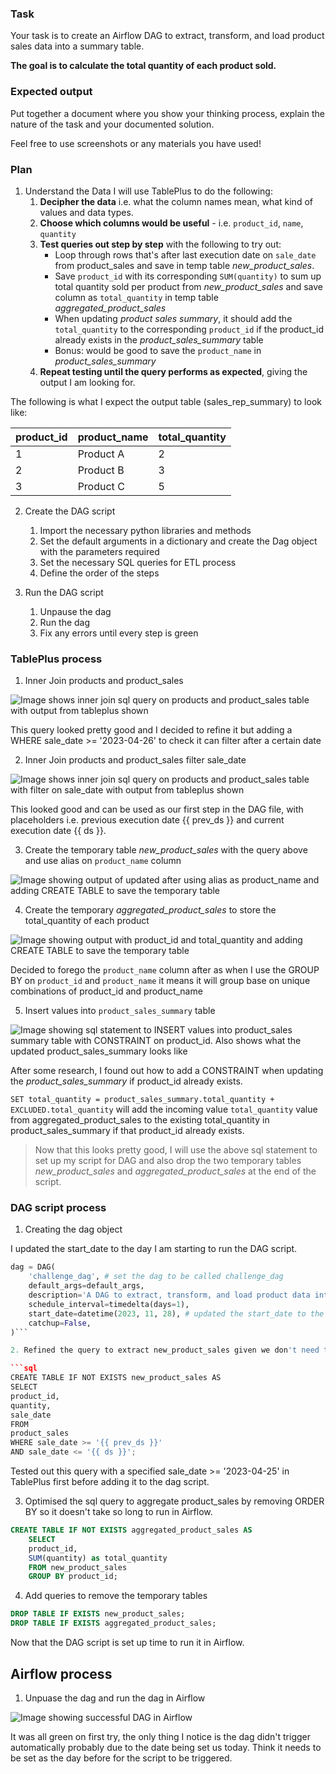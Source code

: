 ### Task

Your task is to create an Airflow DAG to extract, transform, and load product sales data into a summary table.

**The goal is to calculate the total quantity of each product sold.**

### Expected output

Put together a document where you show your thinking process, explain the nature of the task and your documented solution.

Feel free to use screenshots or any materials you have used!

### Plan

1. Understand the Data
I will use TablePlus to do the following:
    1. **Decipher the data** i.e. what the column names mean, what kind of values and data types.
    2. **Choose which columns would be useful** - i.e. `product_id`, `name`, `quantity` 
    3. **Test queries out step by step** with the following to try out:
        * Loop through rows that's after last execution date on `sale_date` from product_sales and save in temp table *new_product_sales*. 
        * Save `product_id` with its corresponding `SUM(quantity)` to sum up total quantity sold per product from *new_product_sales* and save column as `total_quantity` in temp table *aggregated_product_sales* 
        * When updating *product sales summary*, it should add the `total_quantity` to the corresponding `product_id` if the product_id already exists in the *product_sales_summary* table
        * Bonus: would be good to save the `product_name` in *product_sales_summary* 
    4. **Repeat testing until the query performs as expected**, giving the output I am looking for.

The following is what I expect the output table (sales_rep_summary) to look like:

| product_id | product_name | total_quantity |
|------------|--------------|----------------|
| 1          | Product A    | 2              |
| 2          | Product B    | 3              |
| 3          | Product C    | 5              |


2. Create the DAG script
    1. Import the necessary python libraries and methods
    2. Set the default arguments in a dictionary and create the Dag object with the parameters required
    3. Set the necessary SQL queries for ETL process 
    4. Define the order of the steps 

3. Run the DAG script
    1. Unpause the dag
    2. Run the dag
    3. Fix any errors until every step is green

### TablePlus process

1. Inner Join products and product_sales

![Image shows inner join sql query on products and product_sales table with output from tableplus shown](./tableplus_outputs/inner_join_products_product_sales.png)

This query looked pretty good and I decided to refine it but adding a WHERE sale_date >= '2023-04-26' to check it can filter after a certain date

2. Inner Join products and product_sales filter sale_date

![Image shows inner join sql query on products and product_sales table with filter on sale_date with output from tableplus shown](./tableplus_outputs/inner_join_products_product_sales_filter_date.png)

This looked good and can be used as our first step in the DAG file, with placeholders i.e. previous execution date {{ prev_ds }} and current execution date {{ ds }}.

3. Create the temporary table *new_product_sales* with the query above and use alias on `product_name` column

![Image showing output of updated after using alias as product_name and adding CREATE TABLE to save the temporary table](./tableplus_outputs/create_temp_table_new_product_sales.png)

4. Create the temporary *aggregated_product_sales* to store the total_quantity of each product

![Image showing output with product_id and total_quantity and adding CREATE TABLE to save the temporary table](./tableplus_outputs/create_temp_table_aggregated_product_sales.png)

Decided to forego the `product_name` column after as when I use the GROUP BY on `product_id` and `product_name` it means it will group base on unique combinations of product_id and product_name

5. Insert values into `product_sales_summary` table

![Image showing sql statement to INSERT values into product_sales summary table with CONSTRAINT on product_id. Also shows what the updated product_sales_summary looks like](./tableplus_outputs/product_sales_summary_insert_statement.png)

After some research, I found out how to add a CONSTRAINT when updating the *product_sales_summary* if product_id already exists. 

`SET total_quantity = product_sales_summary.total_quantity + EXCLUDED.total_quantity` will add the incoming value `total_quantity` value from aggregated_product_sales to the existing total_quantity in product_sales_summary if that product_id already exists. 

> Now that this looks pretty good, I will use the above sql statement to set up my script for DAG and also drop the two temporary tables *new_product_sales* and *aggregated_product_sales* at the end of the script. 

### DAG script process

1. Creating the dag object

I updated the start_date to the day I am starting to run the DAG script. 

```python
dag = DAG(
    'challenge_dag', # set the dag to be called challenge_dag 
    default_args=default_args,
    description='A DAG to extract, transform, and load product data into a summary table',
    schedule_interval=timedelta(days=1),
    start_date=datetime(2023, 11, 28), # updated the start_date to the day I am setting this up
    catchup=False,
)```

2. Refined the query to extract new_product_sales given we don't need the product name anymore to the following:

```sql
CREATE TABLE IF NOT EXISTS new_product_sales AS
SELECT 
product_id, 
quantity,
sale_date 
FROM 
product_sales 
WHERE sale_date >= '{{ prev_ds }}'
AND sale_date <= '{{ ds }}';
```

Tested out this query with a specified sale_date >= '2023-04-25' in TablePlus first before adding it to the dag script.

3. Optimised the sql query to aggregate product_sales by removing ORDER BY so it doesn't take so long to run in Airflow.

```sql    
CREATE TABLE IF NOT EXISTS aggregated_product_sales AS
    SELECT 
    product_id,
    SUM(quantity) as total_quantity
    FROM new_product_sales
    GROUP BY product_id;
```

4. Add queries to remove the temporary tables 

```sql 
DROP TABLE IF EXISTS new_product_sales;
DROP TABLE IF EXISTS aggregated_product_sales;
```

Now that the DAG script is set up time to run it in Airflow. 

## Airflow process

1. Unpuase the dag and run the dag in Airflow

![Image showing successful DAG in Airflow](./airflow_outputs/airflow_success.png)

It was all green on first try, the only thing I notice is the dag didn't trigger automatically probably due to the date being set us today. Think it needs to be set as the 
day before for the script to be triggered. 